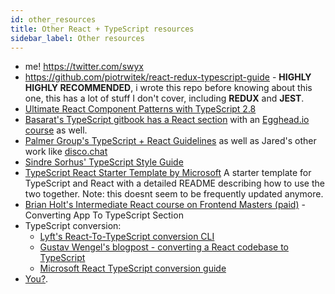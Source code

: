 ```yaml
---
id: other_resources
title: Other React + TypeScript resources
sidebar_label: Other resources
---
```


- me! <https://twitter.com/swyx>
- <https://github.com/piotrwitek/react-redux-typescript-guide> - **HIGHLY HIGHLY RECOMMENDED**, i wrote this repo before knowing about this one, this has a lot of stuff I don't cover, including **REDUX** and **JEST**.
- [Ultimate React Component Patterns with TypeScript 2.8](https://levelup.gitconnected.com/ultimate-react-component-patterns-with-typescript-2-8-82990c516935)
- [Basarat's TypeScript gitbook has a React section](https://basarat.gitbook.io/typescript/tsx/react) with an [Egghead.io course](https://egghead.io/courses/use-typescript-to-develop-react-applications) as well.
- [Palmer Group's TypeScript + React Guidelines](https://github.com/palmerhq/typescript) as well as Jared's other work like [disco.chat](https://github.com/jaredpalmer/disco.chat)
- [Sindre Sorhus' TypeScript Style Guide](https://github.com/sindresorhus/typescript-definition-style-guide)
- [TypeScript React Starter Template by Microsoft](https://github.com/Microsoft/TypeScript-React-Starter) A starter template for TypeScript and React with a detailed README describing how to use the two together. Note: this doesnt seem to be frequently updated anymore.
- [Brian Holt's Intermediate React course on Frontend Masters (paid)](https://frontendmasters.com/courses/intermediate-react/converting-the-app-to-typescript/) - Converting App To TypeScript Section
- TypeScript conversion:
  - [Lyft's React-To-TypeScript conversion CLI](https://github.com/lyft/react-javascript-to-typescript-transform)
  - [Gustav Wengel's blogpost - converting a React codebase to TypeScript](http://www.gustavwengel.dk/converting-typescript-to-javascript-part-1)
  - [Microsoft React TypeScript conversion guide](https://github.com/Microsoft/TypeScript-React-Conversion-Guide#typescript-react-conversion-guide)
- [You?](https://github.com/typescript-cheatsheets/react-typescript-cheatsheet/issues/new).
